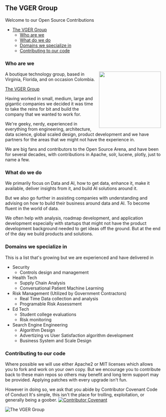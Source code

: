 ## The VGER Group
Welcome to our Open Source Contributions

- [The VGER Group](#the-vger-group)
  - [Who are we](#who-are-we)
  - [What do we do](#what-do-we-do)
  - [Domains we specialize in](#domains-we-specialize-in)
  - [Contributing to our code](#contributing-to-our-code)


### Who are we
<img src="https://24137667.fs1.hubspotusercontent-na1.net/hubfs/24137667/linkedin-company-logo.png" align="right" width="200" height="183">
A boutique technology group, based in Virginia, Florida, and on occasion Colombia.

[The VGER Group](https://thevgergroup.com)

Having worked in small, medium, large and gigantic companies we decided it was time to take the reins for bit and build the company that we wanted to work for.

We're geeky, nerdy, experienced in everything from engineering, architecture, data science, global scaled design, product development and we have partners for the areas that we might not have the experience in. 

We are big fans and contributors to the Open Source Arena, and have been for several decades, with contributions in Apache, solr, lucene, plotly, just to name a few.

### What do we do
We primarily focus on Data and AI, how to get data, enhance it, make it available, deliver insights from it, and build AI solutions around it.

But we also go further in assisting companies with understanding and advising on how to build their business around data and AI. To become fluent in the world of data. 

We often help with analysis, roadmap development, and application development especially with startups that might not have the product development background needed to get ideas off the ground. But at the end of the day we build products and solutions. 


### Domains we specialize in
This is a list that's growing but we are experienced and have delivered in 

* Security 
  * Controls design and management
* Health Tech
  * Supply Chain Analysis
  * Conversational Patient Machine Learning
* Risk Management (Utilized by Government Contractors)
  * Real Time Data collection and analysis 
  * Programable Risk Assessment 
* Ed Tech
  * Student college evaluations
  * Risk monitoring
* Search Engine Engineering
  * Algorithm Design 
  * Advertizing vs User Satisfaction algorithm development
  * Business System and Scale Design

### Contributing to our code
Where possible we will use either Apache2 or MIT licenses which allows you to fork and work on your own copy. But we encourage you to contribute back to these main repos so others may benefit and long term support may be provided. Applying patches with every upgrade isn't fun.

However in doing so, we ask that you abide by Contributor Covenant Code of Conduct
It's simple, this isn't the place for trolling, exploitation, or generally being a goober.
[![Contributor Covenant](https://img.shields.io/badge/Contributor%20Covenant-2.1-4baaaa.svg)](Code-of-Conduct.md)


![The VGER Group](https://thevgergroup.com/hubfs/touching.png)